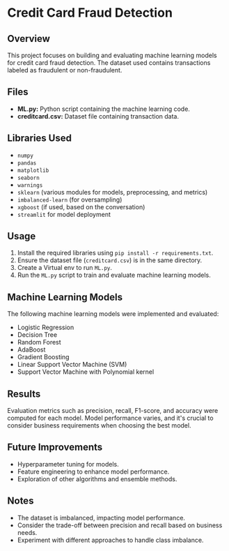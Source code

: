 # Credit Card Fraud Detection

## Overview

This project focuses on building and evaluating machine learning models for credit card fraud detection. The dataset used contains transactions labeled as fraudulent or non-fraudulent.

## Files

- **ML.py:** Python script containing the machine learning code.
- **creditcard.csv:** Dataset file containing transaction data.

## Libraries Used

- `numpy`
- `pandas`
- `matplotlib`
- `seaborn`
- `warnings`
- `sklearn` (various modules for models, preprocessing, and metrics)
- `imbalanced-learn` (for oversampling)
- `xgboost` (if used, based on the conversation)
- `streamlit` for model deployment

## Usage

1. Install the required libraries using `pip install -r requirements.txt`.
2. Ensure the dataset file (`creditcard.csv`) is in the same directory.
3. Create a Virtual env to run `ML.py`. 
4. Run the `ML.py` script to train and evaluate machine learning models.

## Machine Learning Models

The following machine learning models were implemented and evaluated:

- Logistic Regression
- Decision Tree
- Random Forest
- AdaBoost
- Gradient Boosting
- Linear Support Vector Machine (SVM)
- Support Vector Machine with Polynomial kernel

## Results

Evaluation metrics such as precision, recall, F1-score, and accuracy were computed for each model. Model performance varies, and it's crucial to consider business requirements when choosing the best model.

## Future Improvements

- Hyperparameter tuning for models.
- Feature engineering to enhance model performance.
- Exploration of other algorithms and ensemble methods.

## Notes

- The dataset is imbalanced, impacting model performance.
- Consider the trade-off between precision and recall based on business needs.
- Experiment with different approaches to handle class imbalance.
